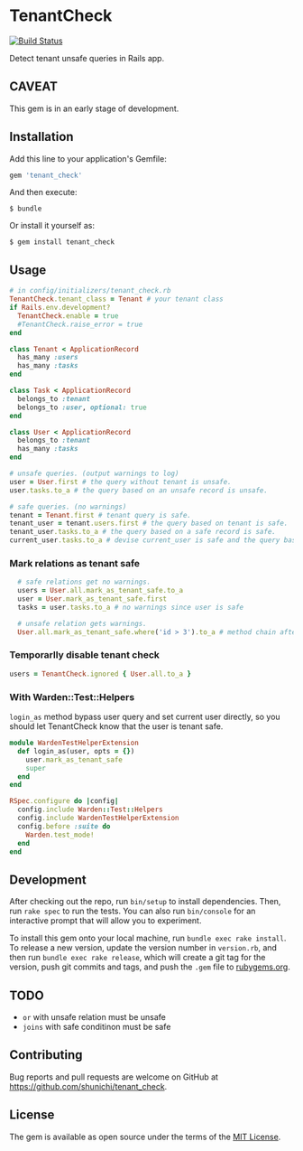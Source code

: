 # TenantCheck
[![Build Status](https://travis-ci.org/shunichi/tenant_check.svg?branch=master)](https://travis-ci.org/shunichi/tenant_check)

Detect tenant unsafe queries in Rails app.

## CAVEAT

This gem is in an early stage of development.

## Installation

Add this line to your application's Gemfile:

```ruby
gem 'tenant_check'
```

And then execute:

    $ bundle

Or install it yourself as:

    $ gem install tenant_check

## Usage

```ruby
# in config/initializers/tenant_check.rb
TenantCheck.tenant_class = Tenant # your tenant class
if Rails.env.development?
  TenantCheck.enable = true
  #TenantCheck.raise_error = true
end
```

```ruby
class Tenant < ApplicationRecord
  has_many :users
  has_many :tasks
end

class Task < ApplicationRecord
  belongs_to :tenant
  belongs_to :user, optional: true
end

class User < ApplicationRecord
  belongs_to :tenant
  has_many :tasks
end
```

```ruby
# unsafe queries. (output warnings to log)
user = User.first # the query without tenant is unsafe.
user.tasks.to_a # the query based on an unsafe record is unsafe.

# safe queries. (no warnings)
tenant = Tenant.first # tenant query is safe.
tenant_user = tenant.users.first # the query based on tenant is safe.
tenant_user.tasks.to_a # the query based on a safe record is safe.
current_user.tasks.to_a # devise current_user is safe and the query based on it is safe.
```

### Mark relations as tenant safe

```ruby
  # safe relations get no warnings.
  users = User.all.mark_as_tenant_safe.to_a
  user = User.mark_as_tenant_safe.first
  tasks = user.tasks.to_a # no warnings since user is safe

  # unsafe relation gets warnings.
  User.all.mark_as_tenant_safe.where('id > 3').to_a # method chain after mark_as_tenant_safe is unsafe.
```

### Temporarlly disable tenant check

```ruby
users = TenantCheck.ignored { User.all.to_a }
```

### With Warden::Test::Helpers
`login_as` method bypass user query and set current user directly, so you should let TenantCheck know that the user is tenant safe.

```ruby
module WardenTestHelperExtension
  def login_as(user, opts = {})
    user.mark_as_tenant_safe
    super
  end
end

RSpec.configure do |config|
  config.include Warden::Test::Helpers
  config.include WardenTestHelperExtension
  config.before :suite do
    Warden.test_mode!
  end
end
```

## Development

After checking out the repo, run `bin/setup` to install dependencies. Then, run `rake spec` to run the tests. You can also run `bin/console` for an interactive prompt that will allow you to experiment.

To install this gem onto your local machine, run `bundle exec rake install`. To release a new version, update the version number in `version.rb`, and then run `bundle exec rake release`, which will create a git tag for the version, push git commits and tags, and push the `.gem` file to [rubygems.org](https://rubygems.org).

## TODO
- `or` with unsafe relation must be unsafe
- `joins` with safe conditinon must be safe

## Contributing

Bug reports and pull requests are welcome on GitHub at https://github.com/shunichi/tenant_check.

## License

The gem is available as open source under the terms of the [MIT License](https://opensource.org/licenses/MIT).
